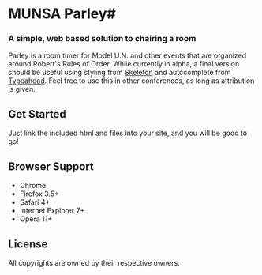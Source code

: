 # MUNSA Parley#
### A simple, web based solution to chairing a room ###

Parley is a room timer for Model U.N. and other events that are organized around Robert's Rules of Order.  While currently in alpha, a final version should be useful using styling from [Skeleton](http://www.getskeleton.com/) and autocomplete from [Typeahead](http://twitter.github.io/typeahead.js/).  Feel free to use this in other conferences, as long as attribution is given.

Get Started
-----------

Just link the included html and files into your site, and you will be good to go!

Browser Support
---------------

* Chrome
* Firefox 3.5+
* Safari 4+
* Internet Explorer 7+
* Opera 11+

License
-------
All copyrights are owned by their respective owners.
